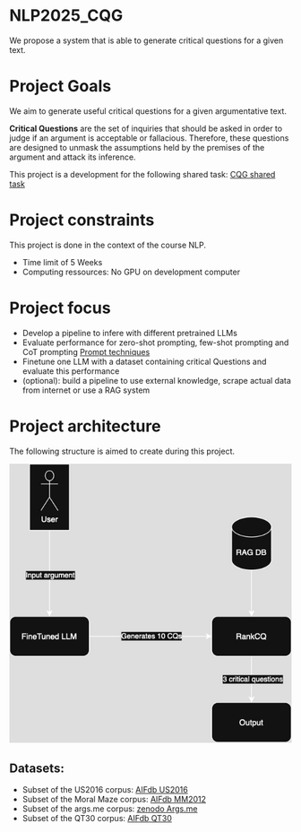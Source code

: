 # NLP2025_CQG

We propose a system that is able to generate critical questions for a given text.

# Project Goals

We aim to generate useful critical questions for a given argumentative text.

**Critical Questions** are the set of inquiries that should be asked in order to judge if an argument is acceptable or
fallacious. Therefore, these questions are designed to unmask the assumptions held by the premises of the argument and
attack its inference.

This project is a development for the following shared
task: [CQG shared task](https://hitz-zentroa.github.io/shared-task-critical-questions-generation/)

# Project constraints

This project is done in the context of the course NLP.

- Time limit of 5 Weeks
- Computing ressources: No GPU on development computer

# Project focus

- Develop a pipeline to infere with different pretrained LLMs
- Evaluate performance for zero-shot prompting, few-shot prompting and CoT
  prompting [Prompt techniques](https://www.promptingguide.ai/techniques)
- Finetune one LLM with a dataset containing critical Questions and evaluate this performance
- (optional): build a pipeline to use external knowledge, scrape actual data from internet or use a RAG system

# Project architecture

The following structure is aimed to create during this project.

![image](Doc/Assets/Untitled%20Diagram-3.jpg)

## Datasets:

- Subset of the US2016 corpus: [AIFdb US2016](https://corpora.aifdb.org/US2016)
- Subset of the Moral Maze corpus: [AIFdb MM2012](https://corpora.aifdb.org/mm2012)
- Subset of the args.me corpus: [zenodo Args.me](https://zenodo.org/records/4139439)
- Subset of the QT30 corpus: [AIFdb QT30](https://corpora.aifdb.org/qt30)
